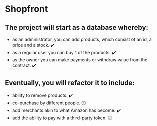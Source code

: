 # Shopfront

## The project will start as a database whereby:
* as an administrator, you can add products, which consist of an id, a price and a stock. ✔️
* as a regular user you can buy 1 of the products. ✔️
* as the owner you can make payments or withdraw value from the contract. ✔️

## Eventually, you will refactor it to include:
* ability to remove products. ✔️
* co-purchase by different people. 🕗
* add merchants akin to what Amazon has become. ✔️
* add the ability to pay with a third-party token. 🕗
